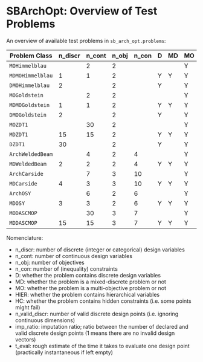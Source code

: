 # SBArchOpt: Overview of Test Problems

An overview of available test problems in `sb_arch_opt.problems`:

| Problem Class    | n_discr | n_cont | n_obj | n_con | D   | MD  | MO  | HIER | HC  | n_valid_discr | imp_ratio | t_eval |
|------------------|---------|--------|-------|-------|-----|-----|-----|------|-----|---------------|-----------|--------|
| `MOHimmelblau`   |         | 2      | 2     |       |     |     | Y   |      |     |               |           |        |
| `MDMOHimmelblau` | 1       | 1      | 2     |       | Y   | Y   | Y   |      |     | 10            |           |        |
| `DMOHimmelblau`  | 2       |        | 2     |       | Y   |     | Y   |      |     | 100           |           |        |
| `MOGoldstein`    |         | 2      | 2     |       |     |     | Y   |      |     |               |           |        |
| `MDMOGoldstein`  | 1       | 1      | 2     |       | Y   | Y   | Y   |      |     | 10            |           |        |
| `DMOGoldstein`   | 2       |        | 2     |       | Y   |     | Y   |      |     | 100           |           |        |
| `MOZDT1`         |         | 30     | 2     |       |     |     | Y   |      |     |               |           |        |
| `MDZDT1`         | 15      | 15     | 2     |       | Y   | Y   | Y   |      |     | ~30.5e9       |           |        |
| `DZDT1`          | 30      |        | 2     |       | Y   |     | Y   |      |     | ~931e18       |           |        |
| `ArchWeldedBeam` |         | 4      | 2     | 4     |     |     | Y   |      |     |               |           |        |
| `MDWeldedBeam`   | 2       | 2      | 2     | 4     | Y   | Y   | Y   |      |     | 100           |           |        |
| `ArchCarside`    |         | 7      | 3     | 10    |     |     | Y   |      |     |               |           |        |
| `MDCarside`      | 4       | 3      | 3     | 10    | Y   | Y   | Y   |      |     | 100000        |           |        |
| `ArchOSY`        |         | 6      | 2     | 6     |     |     | Y   |      |     |               |           |        |
| `MDOSY`          | 3       | 3      | 2     | 6     | Y   | Y   | Y   |      |     | 1000          |           |        |
| `MODASCMOP`      |         | 30     | 3     | 7     |     |     | Y   |      |     |               |           |        |
| `MDDASCMOP`      | 15      | 15     | 3     | 7     | Y   | Y   | Y   |      |     | ~14.3e6       |           |        |

Nomenclature:
- n_discr: number of discrete (integer or categorical) design variables
- n_cont: number of continuous design variables
- n_obj: number of objectives
- n_con: number of (inequality) constraints
- D: whether the problem contains discrete design variables
- MD: whether the problem is a mixed-discrete problem or not
- MO: whether the problem is a multi-objective problem or not
- HIER: whether the problem contains hierarchical variables
- HC: whether the problem contains hidden constraints (i.e. some points might fail)
- n_valid_discr: number of valid discrete design points (i.e. ignoring continuous dimensions)
- imp_ratio: imputation ratio; ratio between the number of declared and valid discrete design points (1 means there are
  no invalid design vectors)
- t_eval: rough estimate of the time it takes to evaluate one design point (practically instantaneous if left empty)
